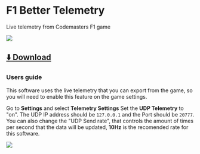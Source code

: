 # F1 Better Telemetry
Live telemetry from Codemasters F1 game

<img src="https://i.imgur.com/xFSqmRM.png" />

## <a id="raw-url" href="https://github.com/LucasSonego/F1-Better-Telemetry/releases">:arrow_down: Download</a>

### Users guide

This software uses the live telemetry that you can export from the game,
so you will need to enable this feature on the game settings.

Go to **Settings** and select **Telemetry Settings**
Set the **UDP Telemetry** to "on". The UDP IP address should be `127.0.0.1` and the Port should be `20777`.
You can also change the "UDP Send rate", that controls the amount of times per second that the data will be updated, **10Hz** is the recomended rate for this software.

<img src="https://i.imgur.com/qYGIzCK.png" />
